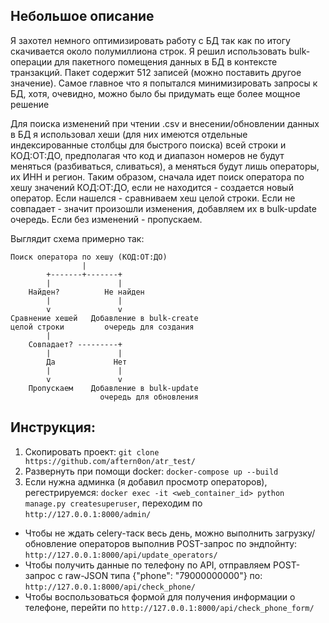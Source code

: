 ## Небольшое описание
Я захотел немного оптимизировать работу с БД так как по итогу скачивается около полумиллиона строк. Я решил использовать bulk-операции для пакетного помещения данных в БД в контексте транзакций. Пакет содержит 512 записей (можно поставить другое значение).  Самое главное что я попытался минимизировать запросы к БД, хотя, очевидно, можно было бы придумать еще более мощное решение

Для поиска изменений при чтении .csv и внесении/обновлении данных в БД я использовал хеши (для них имеются отдельные индексированные столбцы для быстрого поиска) всей строки и КОД:ОТ:ДО, предполагая что код и диапазон номеров не будут меняться (разбиваться, сливаться), а меняться будут лишь операторы, их ИНН и регион.
Таким образом, сначала идет поиск оператора по хешу значений КОД:ОТ:ДО, если не находится - создается новый оператор. Если нашелся - сравниваем хеш целой строки. Если не совпадает - значит произошли изменения, добавляем их в bulk-update очередь. Если без изменений - пропускаем.

Выглядит схема примерно так:
```
Поиск оператора по хешу (КОД:ОТ:ДО)
                |
        +-------+-------+
        |               |
    Найден?          Не найден
        |               |
        v               v
Сравнение хешей   Добавление в bulk-create
целой строки         очередь для создания
        |               
    Совпадает? ---------+
        |               |
        Да             Нет
        |               |
        v               v
    Пропускаем    Добавление в bulk-update
                    очередь для обновления
```


## Инструкция:
1. Скопировать проект: `git clone https://github.com/aftern0on/atr_test/`
2. Развернуть при помощи docker: `docker-compose up --build`
3. Если нужна админка (я добавил просмотр операторов), регестрируемся: `docker exec -it <web_container_id> python manage.py createsuperuser`, переходим по `http://127.0.0.1:8000/admin/`

* Чтобы не ждать celery-таск весь день, можно выполнить загрузку/обновление операторов выполнив POST-запрос по эндпойнту: `http://127.0.0.1:8000/api/update_operators/`
* Чтобы получить данные по телефону по API, отправляем POST-запрос с raw-JSON типа {"phone": "79000000000"} по: `http://127.0.0.1:8000/api/check_phone/`
* Чтобы воспользоваться формой для получения информации о телефоне, перейти по `http://127.0.0.1:8000/api/check_phone_form/`

